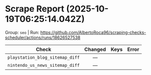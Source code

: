 # Scrape Report (2025-10-19T06:25:14.042Z)

Group: `seo`  |  Run: https://github.com/AlbertoRoca96/scraping-checks-scheduler/actions/runs/18626527538

| Check | Changed | Keys | Error |
|---|:---:|:--|:--|
| `playstation_blog_sitemap_diff` | — |  |  |
| `nintendo_us_news_sitemap_diff` | — |  |  |
